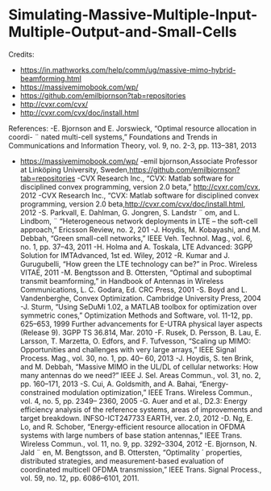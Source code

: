 # Simulating-Massive-Multiple-Input-Multiple-Output-and-Small-Cells











Credits:
- https://in.mathworks.com/help/comm/ug/massive-mimo-hybrid-beamforming.html
- https://massivemimobook.com/wp/
- https://github.com/emilbjornson?tab=repositories
- http://cvxr.com/cvx/
- http://cvxr.com/cvx/doc/install.html

References:
-E. Bjornson and E. Jorswieck, “Optimal resource allocation in coordi- ¨ nated multi-cell systems,” Foundations and Trends in Communications and Information Theory, vol. 9, no. 2-3, pp. 113–381, 2013
- https://massivemimobook.com/wp/
-emil bjornson,Associate Professor at Linköping University,
Sweden,https://github.com/emilbjornson?tab=repositories
 -CVX Research Inc., “CVX: Matlab software for disciplined convex programming, version 2.0 beta,” http://cvxr.com/cvx, 2012
-CVX Research Inc., “CVX: Matlab software for disciplined convex programming, version 2.0 beta,http://cvxr.com/cvx/doc/install.html, 2012
 -S. Parkvall, E. Dahlman, G. Jongren, S. Landstr ¨ om, and L. Lindbom, ¨ “Heterogeneous network deployments in LTE – the soft-cell approach,” Ericsson Review, no. 2, 201
 -J. Hoydis, M. Kobayashi, and M. Debbah, “Green small-cell networks,” IEEE Veh. Technol. Mag., vol. 6, no. 1, pp. 37–43, 2011
 -H. Holma and A. Toskala, LTE Advanced: 3GPP Solution for IMTAdvanced, 1st ed. Wiley, 2012
 -R. Kumar and J. Gurugubelli, “How green the LTE technology can be?” in Proc. Wireless VITAE, 2011
 -M. Bengtsson and B. Ottersten, “Optimal and suboptimal transmit beamforming,” in Handbook of Antennas in Wireless Communications, L. C. Godara, Ed. CRC Press, 2001
 -S. Boyd and L. Vandenberghe, Convex Optimization. Cambridge University Press, 2004
 -J. Sturm, “Using SeDuMi 1.02, a MATLAB toolbox for optimization over symmetric cones,” Optimization Methods and Software, vol. 11-12, pp. 625–653, 1999
 Further advancements for E-UTRA physical layer aspects (Release 9). 3GPP TS 36.814, Mar. 2010
 -F. Rusek, D. Persson, B. Lau, E. Larsson, T. Marzetta, O. Edfors, and F. Tufvesson, “Scaling up MIMO: Opportunities and challenges with very large arrays,” IEEE Signal Process. Mag., vol. 30, no. 1, pp. 40– 60, 2013
 -J. Hoydis, S. ten Brink, and M. Debbah, “Massive MIMO in the UL/DL of cellular networks: How many antennas do we need?” IEEE J. Sel. Areas Commun., vol. 31, no. 2, pp. 160–171, 2013
 -S. Cui, A. Goldsmith, and A. Bahai, “Energy-constrained modulation optimization,” IEEE Trans. Wireless Commun., vol. 4, no. 5, pp. 2349– 2360, 2005
 -G. Auer and et al., D2.3: Energy efficiency analysis of the reference systems, areas of improvements and target breakdown. INFSO-ICT247733 EARTH, ver. 2.0, 2012
 -D. Ng, E. Lo, and R. Schober, “Energy-efficient resource allocation in OFDMA systems with large numbers of base station antennas,” IEEE Trans. Wireless Commun., vol. 11, no. 9, pp. 3292–3304, 2012
 -E. Bjornson, N. Jald ¨ en, M. Bengtsson, and B. Ottersten, “Optimality ´ properties, distributed strategies, and measurement-based evaluation of coordinated multicell OFDMA transmission,” IEEE Trans. Signal Process., vol. 59, no. 12, pp. 6086–6101, 2011.



